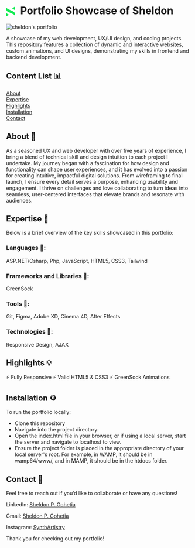 <h1>
  <img src="images/mylogo.svg" alt="Logo" width="24" style="vertical-align: middle; margin-right: 8px;">
  Portfolio Showcase of Sheldon
</h1>

![sheldon's portfolio](images/readme-img.jpg)

A showcase of my web development, UX/UI design, and coding projects. This repository features a collection of dynamic and interactive websites, custom animations, and UI designs, demonstrating my skills in frontend and backend development.

## Content List 📊<br/>

[About](#about)<br/>
[Expertise](#expertise)<br/>
[Highlights](#highlights)<br/>
[Installation](#installation)<br/>
[Contact](#contact)<br/>

## About 🤖 <a id="about"></a>

As a seasoned UX and web developer with over five years of experience, I bring a blend of technical skill and design intuition to each project I undertake. My journey began with a fascination for how design and functionality can shape user experiences, and it has evolved into a passion for creating intuitive, impactful digital solutions. From wireframing to final launch, I ensure every detail serves a purpose, enhancing usability and engagement. I thrive on challenges and love collaborating to turn ideas into seamless, user-centered interfaces that elevate brands and resonate with audiences.

## Expertise 🧠 <a id="expertise"></a>

Below is a brief overview of the key skills showcased in this portfolio:

### Languages 🚀:

ASP.NET/Csharp, Php, JavaScript, HTML5, CSS3, Tailwind

### Frameworks and Libraries 🚀:

GreenSock

### Tools 🚀:

Git, Figma, Adobe XD, Cinema 4D, After Effects

### Technologies 🚀:

Responsive Design, AJAX

## Highlights 💡 <a id="highlights"></a>

⚡️ Fully Responsive
⚡️ Valid HTML5 & CSS3
⚡️ GreenSock Animations

## Installation ⚙️ <a id="installation"></a>

To run the portfolio locally:

- Clone this repository
- Navigate into the project directory:
- Open the index.html file in your browser, or if using a local server, start the server and navigate to localhost to view.
- Ensure the project folder is placed in the appropriate directory of your local server's root. For example, in WAMP, it should be in wamp64/www/, and in MAMP, it should be in the htdocs folder.

## Contact 🤙 <a id="contact"></a>

Feel free to reach out if you’d like to collaborate or have any questions!

LinkedIn: [Sheldon P. Gohetia](https://www.linkedin.com/in/sheldon-gohetia-b15711144/)

Gmail: [Sheldon P. Gohetia](sheldongohetia.ca@gmail.com)

Instagram: [SynthArtistry](https://www.instagram.com/sgohetiasketch/)

Thank you for checking out my portfolio!
